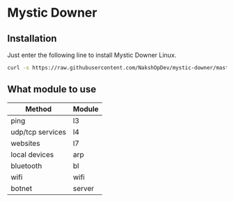 # Mystic Downer

## Installation

Just enter the following line to install Mystic Downer Linux.

```bash
curl -s https://raw.githubusercontent.com/NakshOpDev/mystic-downer/master/install.sh | sudo bash -s
```

## What module to use

| Method | Module  |
| ------- | --- |
| ping | l3 |
| udp/tcp services | l4 |
| websites | l7 |
| local devices | arp |
| bluetooth | bl |
| wifi | wifi |
| botnet | server |



 
